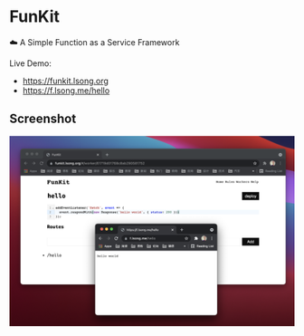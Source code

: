 
# FunKit 

:cloud: A Simple Function as a Service Framework

Live Demo: 

- https://funkit.lsong.org
- https://f.lsong.me/hello


## Screenshot

![](./screenshot.png)
